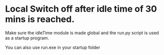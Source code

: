 # Local Switch off after idle time of 30 mins is reached.
Make sure the idleTime module is made global and the run.py script is used as a startup program.

You can also use run.exe in your startup folder
